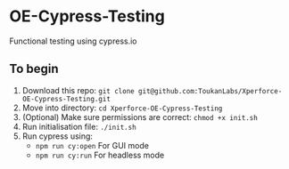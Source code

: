 # OE-Cypress-Testing
Functional testing using cypress.io

## To begin
1. Download this repo: `git clone git@github.com:ToukanLabs/Xperforce-OE-Cypress-Testing.git`
2. Move into directory: `cd Xperforce-OE-Cypress-Testing`
3. (Optional) Make sure permissions are correct: `chmod +x init.sh`
4. Run initialisation file: `./init.sh`
5. Run cypress using:
    * `npm run cy:open`   For GUI mode
    * `npm run cy:run`    For headless mode